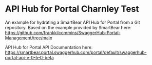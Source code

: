 # API Hub for Portal Charnley Test

An example for hydrating a SmartBear API Hub for Portal from a Git repository. Based on the example provided by SmartBear here: https://github.com/frankkilcommins/SwaggerHub-Portal-Management/tree/main

API Hub for Portal API Documentation here: https://smartbear.portal.swaggerhub.com/portal/default/swaggerhub-portal-api-v-0-5-0-beta 